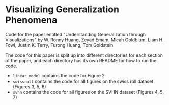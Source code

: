 # Visualizing Generalization Phenomena 
Code for the paper entitled "Understanding Generalization through Visualizations" by W. Ronny Huang, Zeyad Emam, Micah Goldblum, Liam H. Fowl, Justin K. Terry, Furong Huang, Tom Goldstein

The code for this paper is split up into different directories for each section of the paper, and each directory has its own README for how to run the code.
- `linear_model` contains the code for Figure 2
- `swissroll` contains the code for all figures on the swiss roll dataset (Figures 3, 5, 6)
- `svhn` contains the code for all figures on the SVHN dataset (Figures 4, 5, 7)
